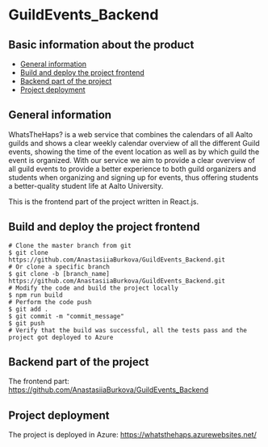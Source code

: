 # GuildEvents_Backend
## Basic information about the product
- [General information](#general-information)
- [Build and deploy the project frontend](#build-and-deploy-the-project-frontend)
- [Backend part of the project](#backend-part-of-the-project)
- [Project deployment](#project-deployment)
## General information
 WhatsTheHaps? is a web service that combines the calendars of all Aalto guilds and shows a clear weekly calendar overview of all the different Guild events, showing the time of the event location as well as by which guild the event is organized.
 With our service we aim to provide a clear overview of all guild events to provide a better experience to both guild organizers and students when organizing and signing up for events, thus offering students a better-quality student life at Aalto University.

This is the frontend part of the project written in React.js.

## Build and deploy the project frontend 

```
# Clone the master branch from git
$ git clone https://github.com/AnastasiiaBurkova/GuildEvents_Backend.git
# Or clone a specific branch
$ git clone -b [branch_name] https://github.com/AnastasiiaBurkova/GuildEvents_Backend.git
# Modify the code and build the project locally
$ npm run build
# Perform the code push
$ git add .
$ git commit -m "commit_message"
$ git push
# Verify that the build was successful, all the tests pass and the project got deployed to Azure
```
## Backend part of the project 
The frontend part: https://github.com/AnastasiiaBurkova/GuildEvents_Backend

## Project deployment 
The project is deployed in Azure: https://whatsthehaps.azurewebsites.net/
